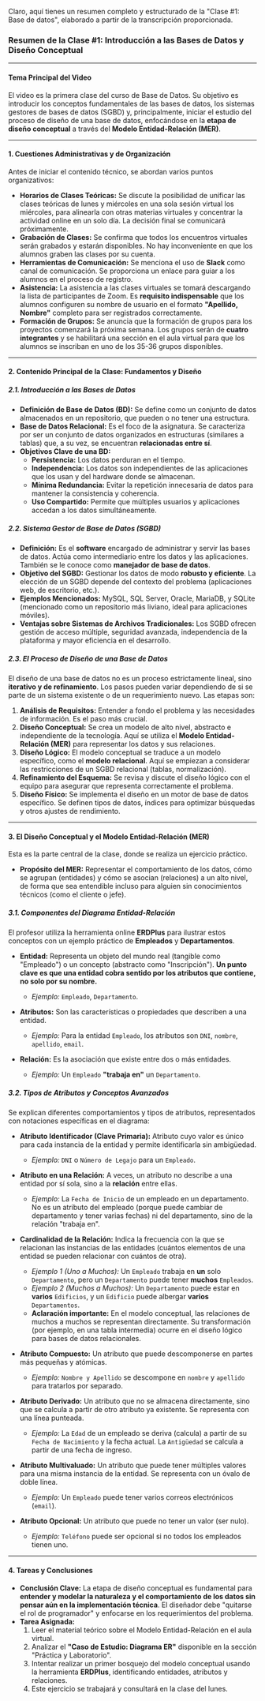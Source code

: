 Claro, aquí tienes un resumen completo y estructurado de la "Clase #1: Base de datos", elaborado a partir de la transcripción proporcionada.

### **Resumen de la Clase #1: Introducción a las Bases de Datos y Diseño Conceptual**

---

#### **Tema Principal del Video**

El video es la primera clase del curso de Base de Datos. Su objetivo es introducir los conceptos fundamentales de las bases de datos, los sistemas gestores de bases de datos (SGBD) y, principalmente, iniciar el estudio del proceso de diseño de una base de datos, enfocándose en la **etapa de diseño conceptual** a través del **Modelo Entidad-Relación (MER)**.

---

#### **1. Cuestiones Administrativas y de Organización**

Antes de iniciar el contenido técnico, se abordan varios puntos organizativos:

*   **Horarios de Clases Teóricas:** Se discute la posibilidad de unificar las clases teóricas de lunes y miércoles en una sola sesión virtual los miércoles, para alinearla con otras materias virtuales y concentrar la actividad online en un solo día. La decisión final se comunicará próximamente.
*   **Grabación de Clases:** Se confirma que todos los encuentros virtuales serán grabados y estarán disponibles. No hay inconveniente en que los alumnos graben las clases por su cuenta.
*   **Herramientas de Comunicación:** Se menciona el uso de **Slack** como canal de comunicación. Se proporciona un enlace para guiar a los alumnos en el proceso de registro.
*   **Asistencia:** La asistencia a las clases virtuales se tomará descargando la lista de participantes de Zoom. Es **requisito indispensable** que los alumnos configuren su nombre de usuario en el formato **"Apellido, Nombre"** completo para ser registrados correctamente.
*   **Formación de Grupos:** Se anuncia que la formación de grupos para los proyectos comenzará la próxima semana. Los grupos serán de **cuatro integrantes** y se habilitará una sección en el aula virtual para que los alumnos se inscriban en uno de los 35-36 grupos disponibles.

---

#### **2. Contenido Principal de la Clase: Fundamentos y Diseño**

##### **2.1. Introducción a las Bases de Datos**

*   **Definición de Base de Datos (BD):** Se define como un conjunto de datos almacenados en un repositorio, que pueden o no tener una estructura.
*   **Base de Datos Relacional:** Es el foco de la asignatura. Se caracteriza por ser un conjunto de datos organizados en estructuras (similares a tablas) que, a su vez, se encuentran **relacionadas entre sí**.
*   **Objetivos Clave de una BD:**
    *   **Persistencia:** Los datos perduran en el tiempo.
    *   **Independencia:** Los datos son independientes de las aplicaciones que los usan y del hardware donde se almacenan.
    *   **Mínima Redundancia:** Evitar la repetición innecesaria de datos para mantener la consistencia y coherencia.
    *   **Uso Compartido:** Permite que múltiples usuarios y aplicaciones accedan a los datos simultáneamente.

##### **2.2. Sistema Gestor de Base de Datos (SGBD)**

*   **Definición:** Es el **software** encargado de administrar y servir las bases de datos. Actúa como intermediario entre los datos y las aplicaciones. También se le conoce como **manejador de base de datos**.
*   **Objetivo del SGBD:** Gestionar los datos de modo **robusto y eficiente**. La elección de un SGBD depende del contexto del problema (aplicaciones web, de escritorio, etc.).
*   **Ejemplos Mencionados:** MySQL, SQL Server, Oracle, MariaDB, y SQLite (mencionado como un repositorio más liviano, ideal para aplicaciones móviles).
*   **Ventajas sobre Sistemas de Archivos Tradicionales:** Los SGBD ofrecen gestión de acceso múltiple, seguridad avanzada, independencia de la plataforma y mayor eficiencia en el desarrollo.

##### **2.3. El Proceso de Diseño de una Base de Datos**

El diseño de una base de datos no es un proceso estrictamente lineal, sino **iterativo y de refinamiento**. Los pasos pueden variar dependiendo de si se parte de un sistema existente o de un requerimiento nuevo. Las etapas son:

1.  **Análisis de Requisitos:** Entender a fondo el problema y las necesidades de información. Es el paso más crucial.
2.  **Diseño Conceptual:** Se crea un modelo de alto nivel, abstracto e independiente de la tecnología. Aquí se utiliza el **Modelo Entidad-Relación (MER)** para representar los datos y sus relaciones.
3.  **Diseño Lógico:** El modelo conceptual se traduce a un modelo específico, como el **modelo relacional**. Aquí se empiezan a considerar las restricciones de un SGBD relacional (tablas, normalización).
4.  **Refinamiento del Esquema:** Se revisa y discute el diseño lógico con el equipo para asegurar que representa correctamente el problema.
5.  **Diseño Físico:** Se implementa el diseño en un motor de base de datos específico. Se definen tipos de datos, índices para optimizar búsquedas y otros ajustes de rendimiento.

---

#### **3. El Diseño Conceptual y el Modelo Entidad-Relación (MER)**

Esta es la parte central de la clase, donde se realiza un ejercicio práctico.

*   **Propósito del MER:** Representar el comportamiento de los datos, cómo se agrupan (entidades) y cómo se asocian (relaciones) a un alto nivel, de forma que sea entendible incluso para alguien sin conocimientos técnicos (como el cliente o jefe).

##### **3.1. Componentes del Diagrama Entidad-Relación**

El profesor utiliza la herramienta online **ERDPlus** para ilustrar estos conceptos con un ejemplo práctico de **Empleados** y **Departamentos**.

*   **Entidad:** Representa un objeto del mundo real (tangible como "Empleado") o un concepto (abstracto como "Inscripción"). **Un punto clave es que una entidad cobra sentido por los atributos que contiene, no solo por su nombre.**
    *   *Ejemplo:* `Empleado`, `Departamento`.

*   **Atributos:** Son las características o propiedades que describen a una entidad.
    *   *Ejemplo:* Para la entidad `Empleado`, los atributos son `DNI`, `nombre`, `apellido`, `email`.

*   **Relación:** Es la asociación que existe entre dos o más entidades.
    *   *Ejemplo:* Un `Empleado` **"trabaja en"** un `Departamento`.

##### **3.2. Tipos de Atributos y Conceptos Avanzados**

Se explican diferentes comportamientos y tipos de atributos, representados con notaciones específicas en el diagrama:

*   **Atributo Identificador (Clave Primaria):** Atributo cuyo valor es único para cada instancia de la entidad y permite identificarla sin ambigüedad.
    *   *Ejemplo:* `DNI` o `Número de Legajo` para un `Empleado`.

*   **Atributo en una Relación:** A veces, un atributo no describe a una entidad por sí sola, sino a la **relación** entre ellas.
    *   *Ejemplo:* La `Fecha de Inicio` de un empleado en un departamento. No es un atributo del empleado (porque puede cambiar de departamento y tener varias fechas) ni del departamento, sino de la relación "trabaja en".

*   **Cardinalidad de la Relación:** Indica la frecuencia con la que se relacionan las instancias de las entidades (cuántos elementos de una entidad se pueden relacionar con cuántos de otra).
    *   *Ejemplo 1 (Uno a Muchos):* Un `Empleado` trabaja en **un** solo `Departamento`, pero un `Departamento` puede tener **muchos** `Empleados`.
    *   *Ejemplo 2 (Muchos a Muchos):* Un `Departamento` puede estar en **varios** `Edificios`, y un `Edificio` puede albergar **varios** `Departamentos`.
    *   **Aclaración importante:** En el modelo conceptual, las relaciones de muchos a muchos se representan directamente. Su transformación (por ejemplo, en una tabla intermedia) ocurre en el diseño lógico para bases de datos relacionales.

*   **Atributo Compuesto:** Un atributo que puede descomponerse en partes más pequeñas y atómicas.
    *   *Ejemplo:* `Nombre y Apellido` se descompone en `nombre` y `apellido` para tratarlos por separado.

*   **Atributo Derivado:** Un atributo que no se almacena directamente, sino que se calcula a partir de otro atributo ya existente. Se representa con una línea punteada.
    *   *Ejemplo:* La `Edad` de un empleado se deriva (calcula) a partir de su `Fecha de Nacimiento` y la fecha actual. La `Antigüedad` se calcula a partir de una fecha de ingreso.

*   **Atributo Multivaluado:** Un atributo que puede tener múltiples valores para una misma instancia de la entidad. Se representa con un óvalo de doble línea.
    *   *Ejemplo:* Un `Empleado` puede tener varios correos electrónicos (`email`).

*   **Atributo Opcional:** Un atributo que puede no tener un valor (ser nulo).
    *   *Ejemplo:* `Teléfono` puede ser opcional si no todos los empleados tienen uno.

---

#### **4. Tareas y Conclusiones**

*   **Conclusión Clave:** La etapa de diseño conceptual es fundamental para **entender y modelar la naturaleza y el comportamiento de los datos sin pensar aún en la implementación técnica**. El diseñador debe "quitarse el rol de programador" y enfocarse en los requerimientos del problema.
*   **Tarea Asignada:**
    1.  Leer el material teórico sobre el Modelo Entidad-Relación en el aula virtual.
    2.  Analizar el **"Caso de Estudio: Diagrama ER"** disponible en la sección "Práctica y Laboratorio".
    3.  Intentar realizar un primer bosquejo del modelo conceptual usando la herramienta **ERDPlus**, identificando entidades, atributos y relaciones.
    4.  Este ejercicio se trabajará y consultará en la clase del lunes.
